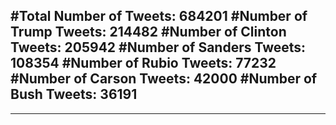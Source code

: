 #Total Number of Tweets: 684201 
#Number of Trump Tweets: 214482
#Number of Clinton Tweets: 205942
#Number of Sanders Tweets: 108354
#Number of Rubio Tweets: 77232
#Number of Carson Tweets: 42000
#Number of Bush Tweets: 36191
---
---

